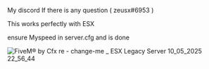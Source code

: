 
My discord If there is any question ( zeusx#6953 )

This works perfectly with ESX

ensure Myspeed  in server.cfg and is done 

![FiveM® by Cfx re - change-me _ ESX Legacy Server 10_05_2025 22_56_44](https://github.com/user-attachments/assets/06ee7eb7-5196-43f4-a77f-df76331bd521)
